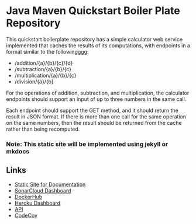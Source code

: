 # Java Maven Quickstart Boiler Plate Repository

This quickstart boilerplate repository has a simple calculator web service implemented that caches the results of its computations, with endpoints in a format similar to the followingggg:

- /addition/{a}/{b}/{c}/{d}
- /subtraction/{a}/{b}/{c}
- /multiplication/{a}/{b}/{c}
- /division/{a}/{b}

For the operations of addition, subtraction, and multiplication, the calculator endpoints should support an input of up to three numbers in the same call.

Each endpoint should support the GET method, and it should return the result in JSON format. If there is more than one call for the same operation on the same numbers, then the result should be returned from the cache rather than being recomputed.

### Note: This static site will be implemented using jekyll or mkdocs


## Links

- [Static Site for Documentation](https://govindarajanv.github.io/java-maven-quickstart-actions/)
- [SonarCloud Dashboard](https://sonarcloud.io/dashboard?id=govindarajanv_java-maven-quickstart-actions)
- [DockerHub](https://hub.docker.com/repository/docker/govindarajanv/java-maven-quickstart-service/tags?page=1&ordering=last_updated)
- [Heroku Dashboard](https://dashboard.heroku.com/apps/java-maven-quickstart-service/activity)
- [API](https://java-maven-quickstart-service.herokuapp.com/addition/1/2/3)
- [CodeCov](https://app.codecov.io/gh/govindarajanv/java-maven-quickstart-actions/commits?page=1)

